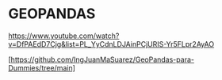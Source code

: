 # GEOPANDAS

https://www.youtube.com/watch?v=DfPAEdD7Cjg&list=PL_YyCdnLDJAinPCjURIS-Yr5FLpr2AyAO

[https://github.com/IngJuanMaSuarez/GeoPandas-para-Dummies/tree/main]
